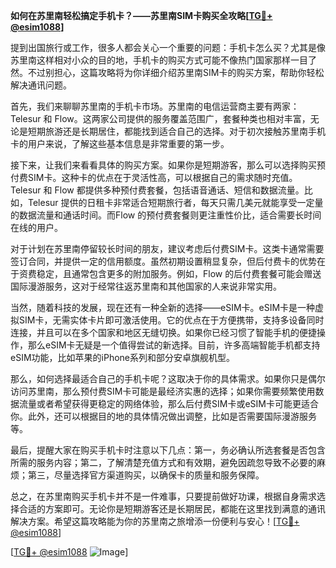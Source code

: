 **如何在苏里南轻松搞定手机卡？——苏里南SIM卡购买全攻略[[TG💪+ @esim1088](https://t.me/s/esim1088)]**

提到出国旅行或工作，很多人都会关心一个重要的问题：手机卡怎么买？尤其是像苏里南这样相对小众的目的地，手机卡的购买方式可能不像热门国家那样一目了然。不过别担心，这篇攻略将为你详细介绍苏里南SIM卡的购买方案，帮助你轻松解决通讯问题。

首先，我们来聊聊苏里南的手机卡市场。苏里南的电信运营商主要有两家：Telesur 和 Flow。这两家公司提供的服务覆盖范围广，套餐种类也相对丰富，无论是短期旅游还是长期居住，都能找到适合自己的选择。对于初次接触苏里南手机卡的用户来说，了解这些基本信息是非常重要的第一步。

接下来，让我们来看看具体的购买方案。如果你是短期游客，那么可以选择购买预付费SIM卡。这种卡的优点在于灵活性高，可以根据自己的需求随时充值。Telesur 和 Flow 都提供多种预付费套餐，包括语音通话、短信和数据流量。比如，Telesur 提供的日租卡非常适合短期旅行者，每天只需几美元就能享受一定量的数据流量和通话时间。而Flow 的预付费套餐则更注重性价比，适合需要长时间在线的用户。

对于计划在苏里南停留较长时间的朋友，建议考虑后付费SIM卡。这类卡通常需要签订合同，并提供一定的信用额度。虽然初期设置稍显复杂，但后付费卡的优势在于资费稳定，且通常包含更多的附加服务。例如，Flow 的后付费套餐可能会赠送国际漫游服务，这对于经常往返苏里南和其他国家的人来说非常实用。

当然，随着科技的发展，现在还有一种全新的选择——eSIM卡。eSIM卡是一种虚拟SIM卡，无需实体卡片即可激活使用。它的优点在于方便携带，支持多设备同时连接，并且可以在多个国家和地区无缝切换。如果你已经习惯了智能手机的便捷操作，那么eSIM卡无疑是一个值得尝试的新选择。目前，许多高端智能手机都支持eSIM功能，比如苹果的iPhone系列和部分安卓旗舰机型。

那么，如何选择最适合自己的手机卡呢？这取决于你的具体需求。如果你只是偶尔访问苏里南，那么预付费SIM卡可能是最经济实惠的选择；如果你需要频繁使用数据流量或者希望获得更稳定的网络体验，那么后付费SIM卡或eSIM卡可能更适合你。此外，还可以根据目的地的具体情况做出调整，比如是否需要国际漫游服务等。

最后，提醒大家在购买手机卡时注意以下几点：第一，务必确认所选套餐是否包含所需的服务内容；第二，了解清楚充值方式和有效期，避免因疏忽导致不必要的麻烦；第三，尽量选择官方渠道购买，以确保卡的质量和服务保障。

总之，在苏里南购买手机卡并不是一件难事，只要提前做好功课，根据自身需求选择合适的方案即可。无论你是短期游客还是长期居民，都能在这里找到满意的通讯解决方案。希望这篇攻略能为你的苏里南之旅增添一份便利与安心！[[TG💪+ @esim1088](https://t.me/s/esim1088)]

[[TG💪+ @esim1088](https://t.me/s/esim1088) ![Image](https://i.postimg.cc/4NQfJmqS/Snipaste-2025-05-13-00-14-12.png)]
